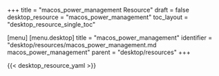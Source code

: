 +++
title = "macos_power_management Resource"
draft = false
desktop_resource = "macos_power_management"
toc_layout = "desktop_resource_single_toc"

[menu]
  [menu.desktop]
    title = "macos_power_management"
    identifier = "desktop/resources/macos_power_management.md macos_power_management"
    parent = "desktop/resources"
+++

{{< desktop_resource_yaml >}}
